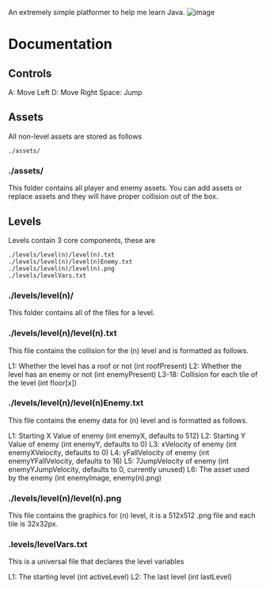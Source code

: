 An extremely simple platformer to help me learn Java.
![image](https://github.com/poach3r/borld/assets/58641438/c042bb14-960f-4441-b2f5-d404ee0fde8b)

# Documentation

## Controls

A: Move Left
D: Move Right
Space: Jump

## Assets

All non-level assets are stored as follows
```
./assets/
```

### ./assets/

This folder contains all player and enemy assets. 
You can add assets or replace assets and they will have proper collision out of the box.

## Levels

Levels contain 3 core components, these are 
```
./levels/level(n)/level(n).txt
./levels/level(n)/level(n)Enemy.txt
./levels/level(n)/level(n).png
./levels/levelVars.txt
```

### ./levels/level(n)/

This folder contains all of the files for a level.

### ./levels/level(n)/level(n).txt

This file contains the collision for the (n) level and is formatted as follows.

L1: Whether the level has a roof or not (int roofPresent)
L2: Whether the level has an enemy or not (int enemyPresent)
L3-18: Collision for each tile of the level (int floor[x])

### ./levels/level(n)/level(n)Enemy.txt

This file contains the enemy data for (n) level and is formatted as follows.

L1: Starting X Value of enemy (int enemyX, defaults to 512)
L2: Starting Y Value of enemy (int enemyY, defaults to 0)
L3: xVelocity of enemy (int enemyXVelocity, defaults to 0)
L4: yFallVelocity of enemy (int enemyYFallVelocity, defaults to 16)
L5: 7JumpVelocity of enemy (int enemyYJumpVelocity, defaults to 0, currently unused)
L6: The asset used by the enemy (int enemyImage, enemy(n).png)

### ./levels/level(n)/level(n).png

This file contains the graphics for (n) level, it is a 512x512 .png file and each tile is 32x32px.

### .levels/levelVars.txt

This is a universal file that declares the level variables

L1: The starting level (int activeLevel)
L2: The last level (int lastLevel)
